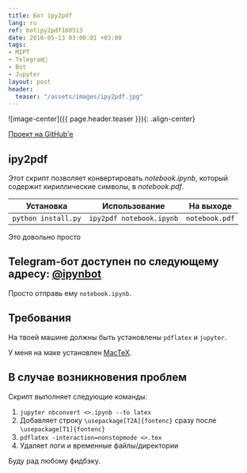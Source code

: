 ```yaml
---
title: Бот ipy2pdf
lang: ru
ref: botipy2pdf160513
date: 2016-05-13 03:00:01 +03:00
tags:
- MIPT
- Telegram💬
- Bot
- Jupyter
layout: post
header:
  teaser: "/assets/images/ipy2pdf.jpg"
---
```


![image-center]({{ page.header.teaser }}){: .align-center}

[Проект на GitHub'e](https://github.com/akarazeevprojects/ipy2pdf)

## ipy2pdf

Этот скрипт позволяет конвертировать _notebook.ipynb_, который содержит кириллические символы, в _notebook.pdf_.

| Установка | Использование | На выходе |
| :-------------: | :-------------: | :-------------: |
| `python install.py` | `ipy2pdf notebook.ipynb` | `notebook.pdf` |

Это довольно просто

## Telegram-бот доступен по следующему адресу: [@ipynbot](https://t.me/ipynbot)

Просто отправь ему `notebook.ipynb`.

## Требования

На твоей машине должны быть установлены `pdflatex` и `jupyter`.

У меня на маке установлен [MacTeX](http://www.tug.org/mactex/).

## В случае возникновения проблем

Скрипт выполняет следующие команды:

1. `jupyter nbconvert <>.ipynb --to latex`
2. Добавляет строку `\usepackage[T2A]{fontenc}` сразу после `\usepackage[T1]{fontenc}`
3. `pdflatex -interaction=nonstopmode <>.tex`
4. Удаляет логи и временные файлы/директории

Буду рад любому фидбэку.

